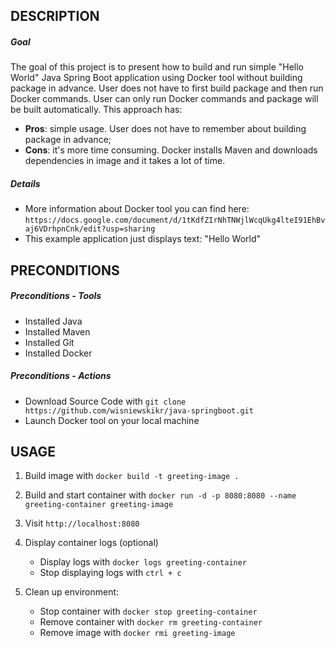 DESCRIPTION
-----------

##### Goal
The goal of this project is to present how to build and run simple "Hello World" Java Spring Boot application using Docker tool without building package in advance. User does not have to first build package and then run Docker commands. User can only run Docker commands and package will be built automatically. This approach has:
* **Pros**: simple usage. User does not have to remember about building package in advance;
* **Cons**: it's more time consuming. Docker installs Maven and downloads dependencies in image and it takes a lot of time.


##### Details
* More information about Docker tool you can find here: `https://docs.google.com/document/d/1tKdfZIrNhTNWjlWcqUkg4lteI91EhBvaj6VDrhpnCnk/edit?usp=sharing`
* This example application just displays text: "Hello World"


PRECONDITIONS
-------------

##### Preconditions - Tools
* Installed Java
* Installed Maven
* Installed Git
* Installed Docker

##### Preconditions - Actions
* Download Source Code with `git clone https://github.com/wisniewskikr/java-springboot.git`
* Launch Docker tool on your local machine


USAGE
-----

1. Build image with `docker build -t greeting-image .`
2. Build and start container with `docker run -d -p 8080:8080 --name greeting-container greeting-image`
3. Visit `http://localhost:8080`
4. Display container logs (optional)

    * Display logs with `docker logs greeting-container`
    * Stop displaying logs with `ctrl + c`
5. Clean up environment:

    * Stop container with `docker stop greeting-container`
    * Remove container with `docker rm greeting-container`
    * Remove image with `docker rmi greeting-image`
